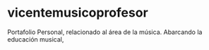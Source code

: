# vicentemusicoprofesor
Portafolio Personal, relacionado al área de la música. Abarcando la educación musical,
